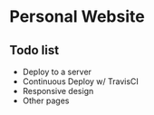 # Personal Website

## Todo list

- Deploy to a server
- Continuous Deploy w/ TravisCI
- Responsive design
- Other pages
